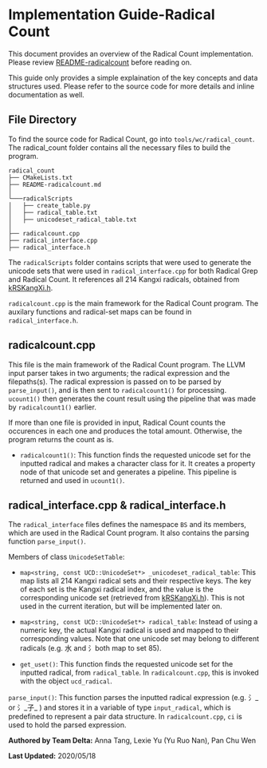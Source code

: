 # Implementation Guide-Radical Count

This document provides an overview of the Radical Count implementation. Please review [README-radicalcount](https://cs-git-research.cs.surrey.sfu.ca/cameron/parabix-devel/blob/delta-radicalgrep/tools/wc/radical_count/README-radicalcount.md) before reading on.

This guide only provides a simple explaination of the key concepts and data structures used. Please refer to the source code for more details and inline documentation as well.

## **File Directory**
To find the source code for Radical Count, go into `tools/wc/radical_count`. The radical_count folder contains all the necessary files to build the program.

```
radical_count
├── CMakeLists.txt
├── README-radicalcount.md    
│   
└───radicalScripts
│   ├── create_table.py
│   ├── radical_table.txt
│   ├── unicodeset_radical_table.txt
│   
├── radicalcount.cpp
├── radical_interface.cpp
├── radical_interface.h
```
The `radicalScripts` folder contains scripts that were used to generate the unicode sets that were used in `radical_interface.cpp` for both Radical Grep and Radical Count. It references all 214 Kangxi radicals, obtained from [kRSKangXi.h](https://cs-git-research.cs.surrey.sfu.ca/cameron/parabix-devel/blob/delta-radicalgrep/include/unicode/data/kRSKangXi.h).

`radicalcount.cpp` is the main framework for the Radical Count program. The auxilary functions and radical-set maps can be found in `radical_interface.h`.

## **radicalcount.cpp**

This file is the main framework of the Radical Count program. The LLVM input parser takes in two arguments; the radical expression and the filepaths(s). The radical expression is passed on to be parsed by `parse_input()`, and is then sent to `radicalcount1()` for processing.  `ucount1()` then generates the count result using the pipeline that was made by `radicalcount1()` earlier.

If more than one file is provided in input, Radical Count counts the occurences in each one and produces the total amount. Otherwise, the program returns the count as is.

* `radicalcount1()`:
 This function finds the requested unicode set for the inputted radical and makes a character class for it. It creates a property node of that unicode set and generates a pipeline. This pipeline is returned and used in `ucount1()`.

## **radical_interface.cpp & radical_interface.h**

The `radical_interface` files defines the namespace `BS` and its members, which are used in the Radical Count program. It also contains the parsing function `parse_input()`.

Members of class `UnicodeSetTable`:

* `map<string, const UCD::UnicodeSet*> _unicodeset_radical_table`: 
This map lists all 214 Kangxi radical sets and their respective keys. The key of each set is the Kangxi radical index, and the value is the corresponding unicode set (retrieved from [kRSKangXi.h](https://cs-git-research.cs.surrey.sfu.ca/cameron/parabix-devel/blob/delta-radicalgrep/include/unicode/data/kRSKangXi.h)). This is not used in the current iteration, but will be implemented later on. 

* `map<string, const UCD::UnicodeSet*> radical_table`:
Instead of using a numeric key, the actual Kangxi radical is used and mapped to their corresponding values. Note that one unicode set may belong to different radicals (e.g. 水 and 氵both map to set 85).

* `get_uset()`:
This function finds the requested unicode set for the inputted radical, from `radical_table`. In `radicalcount.cpp`, this is invoked with the object `ucd_radical`.

`parse_input()`:
This function parses the inputted radical expression (e.g. 氵_ or 氵_子_ ) and stores it in a variable of type `input_radical`, which is predefined to represent a pair data structure. In `radicalcount.cpp`, `ci` is used to hold the parsed expression.

**Authored by Team Delta:** Anna Tang, Lexie Yu (Yu Ruo Nan),  Pan Chu Wen

**Last Updated:** 2020/05/18

